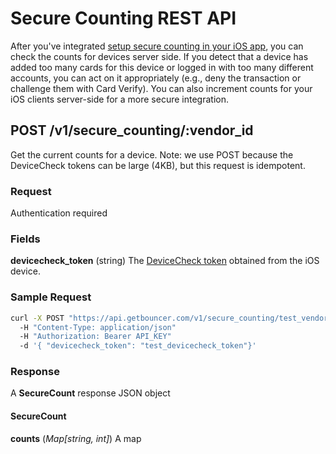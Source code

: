 # Secure Counting REST API

After you've integrated [setup secure counting in your iOS app](secure_counting_ios.md), you can check the counts for devices server side. If you detect that a device has added too many cards for this device or logged in with too many different accounts, you can act on it appropriately (e.g., deny the transaction or challenge them with Card Verify). You can also increment counts for your iOS clients server-side for a more secure integration.

## POST /v1/secure_counting/:vendor_id

Get the current counts for a device. Note: we use POST because the DeviceCheck tokens can be large (4KB), but this request is idempotent.

### Request
Authentication required

### Fields

**devicecheck_token** (string)
The [DeviceCheck token](https://developer.apple.com/documentation/devicecheck/dcdevice/2902276-generatetoken) obtained from the iOS device.

### Sample Request

```bash
curl -X POST "https://api.getbouncer.com/v1/secure_counting/test_vendorid"
  -H "Content-Type: application/json"
  -H "Authorization: Bearer API_KEY"
  -d '{ "devicecheck_token": "test_devicecheck_token"}'
```

### Response
A **SecureCount** response JSON object

#### SecureCount
**counts** (_Map[string, int]_)
A map 

